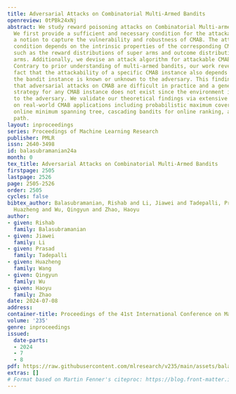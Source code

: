 ```yaml
---
title: Adversarial Attacks on Combinatorial Multi-Armed Bandits
openreview: 0tPBk24xNj
abstract: We study reward poisoning attacks on Combinatorial Multi-armed Bandits (CMAB).
  We first provide a sufficient and necessary condition for the attackability of CMAB,
  a notion to capture the vulnerability and robustness of CMAB. The attackability
  condition depends on the intrinsic properties of the corresponding CMAB instance
  such as the reward distributions of super arms and outcome distributions of base
  arms. Additionally, we devise an attack algorithm for attackable CMAB instances.
  Contrary to prior understanding of multi-armed bandits, our work reveals a surprising
  fact that the attackability of a specific CMAB instance also depends on whether
  the bandit instance is known or unknown to the adversary. This finding indicates
  that adversarial attacks on CMAB are difficult in practice and a general attack
  strategy for any CMAB instance does not exist since the environment is mostly unknown
  to the adversary. We validate our theoretical findings via extensive experiments
  on real-world CMAB applications including probabilistic maximum covering problem,
  online minimum spanning tree, cascading bandits for online ranking, and online shortest
  path.
layout: inproceedings
series: Proceedings of Machine Learning Research
publisher: PMLR
issn: 2640-3498
id: balasubramanian24a
month: 0
tex_title: Adversarial Attacks on Combinatorial Multi-Armed Bandits
firstpage: 2505
lastpage: 2526
page: 2505-2526
order: 2505
cycles: false
bibtex_author: Balasubramanian, Rishab and Li, Jiawei and Tadepalli, Prasad and Wang,
  Huazheng and Wu, Qingyun and Zhao, Haoyu
author:
- given: Rishab
  family: Balasubramanian
- given: Jiawei
  family: Li
- given: Prasad
  family: Tadepalli
- given: Huazheng
  family: Wang
- given: Qingyun
  family: Wu
- given: Haoyu
  family: Zhao
date: 2024-07-08
address:
container-title: Proceedings of the 41st International Conference on Machine Learning
volume: '235'
genre: inproceedings
issued:
  date-parts:
  - 2024
  - 7
  - 8
pdf: https://raw.githubusercontent.com/mlresearch/v235/main/assets/balasubramanian24a/balasubramanian24a.pdf
extras: []
# Format based on Martin Fenner's citeproc: https://blog.front-matter.io/posts/citeproc-yaml-for-bibliographies/
---
```

